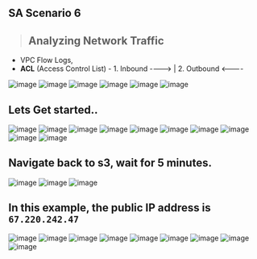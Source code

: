 ## SA Scenario 6
> ## Analyzing Network Traffic
- VPC Flow Logs,
- **ACL** (Access Control List) - 1. Inbound ---->  | 2. Outbound <----
  
<img alt="image" src="https://github.com/Brindha-m/AWS_Games/assets/72887609/4149eb00-afa4-4593-bd24-1c93a8bc0766">
<img alt="image" src="https://github.com/Brindha-m/AWS_Games/assets/72887609/5c00fef1-a953-4c62-89da-97a255e1b6e6">
<img alt="image" src="https://github.com/Brindha-m/AWS_Games/assets/72887609/aa874e7d-d63d-4366-8d95-c77a9e6ed958">
<img alt="image" src="https://github.com/Brindha-m/AWS_Games/assets/72887609/d6f23ef7-f907-4145-b128-a4f659dff584">
<img alt="image" src="https://github.com/Brindha-m/AWS_Games/assets/72887609/350992e1-6827-4b59-8216-0edcd3e36f03">
<img alt="image" src="https://github.com/Brindha-m/AWS_Games/assets/72887609/67ee4ead-1ac6-443e-9a4f-3978946e7dda">

## Lets Get started..
<img alt="image" src="https://github.com/Brindha-m/AWS_Games/assets/72887609/31b9cd42-d366-46b1-99d9-9917e3dd2a60">
<img alt="image" src="https://github.com/Brindha-m/AWS_Games/assets/72887609/3ab95777-5766-44a0-b33d-057245e45ab5">
<img alt="image" src="https://github.com/Brindha-m/AWS_Games/assets/72887609/07e6ecc9-1235-4ab3-95d4-e1da3e593eb8">
<img alt="image" src="https://github.com/Brindha-m/AWS_Games/assets/72887609/9e1e399a-eb23-4c81-813b-4c1fbf932edf">
<img alt="image" src="https://github.com/Brindha-m/AWS_Games/assets/72887609/0a502d07-9205-4788-becc-64754de5767e">
<img alt="image" src="https://github.com/Brindha-m/AWS_Games/assets/72887609/ec40f44d-fc11-4530-b6af-3e7a95ef2d21">
<img alt="image" src="https://github.com/Brindha-m/AWS_Games/assets/72887609/aa3e430e-186c-4a36-9670-d1b7bf625fa5">
<img alt="image" src="https://github.com/Brindha-m/AWS_Games/assets/72887609/5ac2f822-97be-4a81-a723-8362ae78ff70">
<img alt="image" src="https://github.com/Brindha-m/AWS_Games/assets/72887609/e32f9110-433a-4829-9deb-b21fb390f3c5">
<img alt="image" src="https://github.com/Brindha-m/AWS_Games/assets/72887609/37e7f815-323f-4b44-9760-d74463e3c8e0">

## Navigate back to s3, wait for 5 minutes.

<img alt="image" src="https://github.com/Brindha-m/AWS_Games/assets/72887609/e7a02991-122f-4b7c-9c75-b957ad0c7bbd">
<img alt="image" src="https://github.com/Brindha-m/AWS_Games/assets/72887609/7defeb4d-1df2-425f-b012-5ff32c769590">
<img alt="image" src="https://github.com/Brindha-m/AWS_Games/assets/72887609/96b5d71f-b0d7-47fb-a253-3c1b308f1b7a">

## In this example, the public IP address is `67.220.242.47`
<img alt="image" src="https://github.com/Brindha-m/AWS_Games/assets/72887609/c84c067e-e825-4a28-9fbe-523a2e2ec44e">
<img alt="image" src="https://github.com/Brindha-m/AWS_Games/assets/72887609/d751920e-7fa7-4e3c-9cb6-e093327649f3">
<img alt="image" src="https://github.com/Brindha-m/AWS_Games/assets/72887609/a80ce236-1add-46d6-8322-53cadb94be4e">
<img alt="image" src="https://github.com/Brindha-m/AWS_Games/assets/72887609/4df09287-dcfa-4f1d-9bb4-a81496fe6297">
<img alt="image" src="https://github.com/Brindha-m/AWS_Games/assets/72887609/0737f1cd-02a6-4b40-8160-603344f5cf2b">
<img alt="image" src="https://github.com/Brindha-m/AWS_Games/assets/72887609/a4bb5c5d-e0d3-448e-bad5-2a23a76cfa36">
<img alt="image" src="https://github.com/Brindha-m/AWS_Games/assets/72887609/9a86f3b9-b1bc-4939-9b0c-2f5fa0471c47">
<img alt="image" src="https://github.com/Brindha-m/AWS_Games/assets/72887609/9e9f777a-2884-42c2-9abc-b77513d5ab75">
<img alt="image" src="https://github.com/Brindha-m/AWS_Games/assets/72887609/e173bfe7-b8a6-4857-9805-6fccc40f4959">
